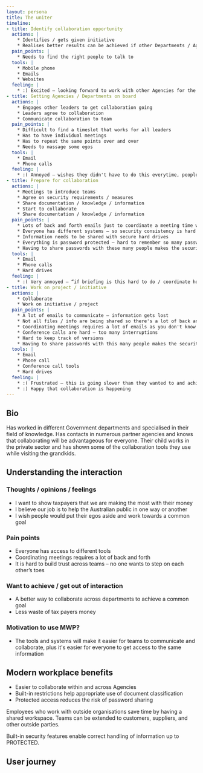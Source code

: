 ```yaml
---
layout: persona
title: The uniter
timeline:
- title: Identify collaboration opportunity
  actions: |
    * Identifies / gets given initiative
    * Realises better results can be achieved if other Departments / Agencies are involved
  pain_points: |
    * Needs to find the right people to talk to
  tools: |
    * Mobile phone
    * Emails
    * Websites
  feeling: |
    * :) Excited – looking forward to work with other Agencies for the Australian people
- title: Getting Agencies / Departments on board
  actions: |
    * Engages other leaders to get collaboration going
    * Leaders agree to collaboration
    * Communicate collaboration to team
  pain_points: |
    * Difficult to find a timeslot that works for all leaders
    * Has to have individual meetings 
    * Has to repeat the same points over and over
    * Needs to massage some egos
  tools: |
    * Email
    * Phone calls
  feeling: |
    * :( Annoyed – wishes they didn't have to do this everytime, people should be more open about collaborating
- title: Prepare for collaboration
  actions: |
    * Meetings to introduce teams
    * Agree on security requirements / measures
    * Share documentation / knowledge / information
    * Start to collaborate
    * Share documentation / knowledge / information
  pain_points: |
    * Lots of back and forth emails just to coordinate a meeting time where everyone can meet
    * Everyone has different systems – so security consistency is hard to achieve
    * Information needs to be shared with secure hard drives
    * Everything is password protected – hard to remember so many passwords
    * Having to share passwords with these many people makes the security measures pointless
  tools: |
    * Email
    * Phone calls
    * Hard drives
  feeling: |
    * :( Very annoyed – “if briefing is this hard to do / coordinate how can they expect for the project to run smoothly?”
- title: Work on project / initiative
  actions: |
    * Collaborate
    * Work on initiative / project
  pain_points: |
    * A lot of emails to communicate – information gets lost
    * Not all files / info are being shared so there's a lot of back and forth asking for things
    * Coordinating meetings requires a lot of emails as you don't know who is available when
    * Conference calls are hard – too many interruptions
    * Hard to keep track of versions
    * Having to share passwords with this many people makes the security measures pointless
  tools: |
    * Email
    * Phone call
    * Conference call tools
    * Hard drives
  feeling: |
    * :( Frustrated – this is going slower than they wanted to and achieving collaboration is hard
    * :) Happy that collaboration is happening
---
```


## Bio

Has worked in different Government departments and specialised in their field of knowledge. Has contacts in numerous partner agencies and knows that collaborating will be advantageous for everyone. Their child works in the private sector and has shown some of the collaboration tools they use while visiting the grandkids. 

## Understanding the interaction

### Thoughts / opinions / feelings

* I want to show taxpayers that we are making the most with their money
* I believe our job is to help the Australian public in one way or another
* I wish people would put their egos aside and work towards a common goal

### Pain points

* Everyone has access to different tools
* Coordinating meetings requires a lot of back and forth
* It is hard to build trust across teams – no one wants to step on each other’s toes

### Want to achieve / get out of interaction

* A better way to collaborate across departments to achieve a common goal
* Less waste of tax payers money

### Motivation to use MWP?

* The tools and systems will make it easier for teams to communicate and collaborate, plus it's easier for everyone to get access to the same information

## Modern workplace benefits

* Easier to collaborate within and across Agencies
* Built-in restrictions help appropriate use of document classification
* Protected access reduces the risk of password sharing

Employees who work with outside organisations save time by having a shared workspace. Teams can be extended to customers, suppliers, and other outside parties.

Built-in security features enable correct handling of information up to PROTECTED.

## User journey